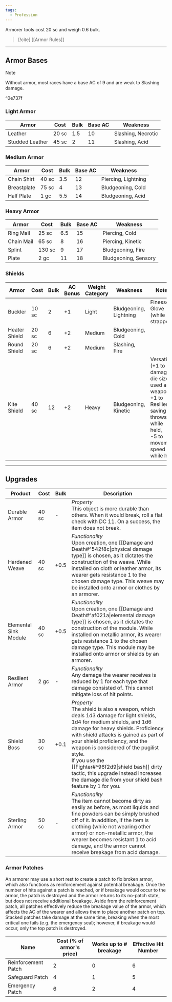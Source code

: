 ```yaml
---
tags:
  - Profession
---
```

Armorer tools cost 20 sc and weigh 0.6 bulk.

>[!cite] [[Armor Rules]]

-- -
## Armor Bases

>[!note] 
>Without armor, most races have a base AC of 9 and are weak to Slashing damage.

^0e737f

### Light Armor
| **Armor**       | **Cost** | **Bulk** | **Base AC** | **Weakness**       |
| --------------- | -------- | -------- | ----------- | ------------------ |
| Leather         | 20 sc    | 1.5      | 10          | Slashing, Necrotic |
| Studded Leather | 45 sc    | 2        | 11          | Slashing, Acid     |
### Medium Armor
| **Armor**   | **Cost** | **Bulk** | **Base AC** | **Weakness**        |
| ----------- | -------- | -------- | ----------- | ------------------- |
| Chain Shirt | 40 sc    | 3.5      | 12          | Piercing, Lightning |
| Breastplate | 75 sc    | 4        | 13          | Bludgeoning, Cold   |
| Half Plate  | 1 gc     | 5.5      | 14          | Bludgeoning, Acid   |
### Heavy Armor
| **Armor**  | **Cost** | **Bulk** | **Base AC** | **Weakness**         |
| ---------- | -------- | -------- | ----------- | -------------------- |
| Ring Mail  | 25 sc    | 6.5      | 15          | Piercing, Cold       |
| Chain Mail | 65 sc    | 8        | 16          | Piercing, Kinetic    |
| Splint     | 130 sc   | 9        | 17          | Bludgeoning, Fire    |
| Plate      | 2 gc     | 11       | 18          | Bludgeoning, Sensory |
### Shields
| **Armor**     | **Cost** | **Bulk** | **AC Bonus** | **Weight Category** | **Weakness**           | **Notes**                                                                                                                               |
| ------------- | -------- | -------- | ------------ | ------------------- | ---------------------- | --------------------------------------------------------------------------------------------------------------------------------------- |
| Buckler       | 10 sc    | 2        | +1           | Light               | Bludgeoning, Lightning | Finesse, Glove (while strapped)                                                                                                         |
| Heater Shield | 20 sc    | 6        | +2           | Medium              | Bludgeoning, Cold      |                                                                                                                                         |
| Round Shield  | 20 sc    | 6        | +2           | Medium              | Slashing, Fire         |                                                                                                                                         |
| Kite Shield   | 40 sc    | 12       | +2           | Heavy               | Bludgeoning, Kinetic   | Versatile (+1 to damage die size) if used as a weapon,<br>+1 to Resilience saving throws while held,<br>-5 to movement speed while held |
- - -
## Upgrades

| **Product**           | **Cost** | **Bulk** | **Description**                                                                                                                                                                                                                                                                                                                                                                                                                               |
| --------------------- | -------- | -------- | --------------------------------------------------------------------------------------------------------------------------------------------------------------------------------------------------------------------------------------------------------------------------------------------------------------------------------------------------------------------------------------------------------------------------------------------- |
| Durable Armor         | 40 sc    | -        | _Property_  <br>This object is more durable than others. When it would break, roll a flat check with DC 11. On a success, the item does not break.                                                                                                                                                                                                                                                                                            |
| Hardened Weave        | 40 sc    | +0.5     | _Functionality_  <br>Upon creation, one [[Damage and Death#^542f8c\|physical damage type]] is chosen, as it dictates the construction of the weave. While installed on cloth or leather armor, its wearer gets resistance 1 to the chosen damage type. This weave may be installed onto armor or clothes by an armorer.                                                                                                                       |
| Elemental Sink Module | 40 sc    | +0.5     | _Functionality_  <br>Upon creation, one [[Damage and Death#^af021a\|elemental damage type]] is chosen, as it dictates the construction of the module. While installed on metallic armor, its wearer gets resistance 1 to the chosen damage type. This module may be installed onto armor or shields by an armorer.                                                                                                                            |
| Resilient Armor       | 2 gc     | -        | _Functionality_  <br>Any damage the wearer receives is reduced by 1 for each type that damage consisted of. This cannot mitigate loss of hit points.                                                                                                                                                                                                                                                                                          |
| Shield Boss           | 30 sc    | +0.1     | _Property_  <br>The shield is also a weapon, which deals 1d3 damage for light shields, 1d4 for medium shields, and 1d6 damage for heavy shields. Proficiency with shield attacks is gained as part of your shield proficiency, and the weapon is considered of the pugilist style.<br>If you use the [[Fighter#^96f2d9\|shield bash]] dirty tactic, this upgrade instead increases the damage die from your shield bash feature by 1 for you. |
| Sterling Armor        | 50 sc    | -        | _Functionality_<br>The item cannot become dirty as easily as before, as most liquids and fine powders can be simply brushed off of it. In addition, if the item is clothing (while not wearing other armor) or non-metallic armor, the wearer becomes resistant 1 to acid damage, and the armor cannot receive breakage from acid damage.                                                                                                     |
### Armor Patches

An armorer may use a short rest to create a patch to fix broken armor, which also functions as reinforcement against potential breakage. Once the number of hits against a patch is reached, or if breakage would occur to the armor, the patch is destroyed and the armor returns to its no-patch state, but does not receive additional breakage.
Aside from the reinforcement patch, all patches effectively reduce the breakage value of the armor, which affects the AC of the wearer and allows them to place another patch on top. Stacked patches take damage at the same time, breaking when the most critical one fails (e.g. the emergency seal); however, if breakage would occur, only the top patch is destroyed.

| Name                | Cost (% of armor's price) | Works up to # breakage | Effective Hit Number |
| ------------------- | ------------------------- | ---------------------- | -------------------- |
| Reinforcement Patch | 2                         | 0                      | 6                    |
| Safeguard Patch     | 4                         | 1                      | 5                    |
| Emergency Patch     | 6                         | 2                      | 4                    |
